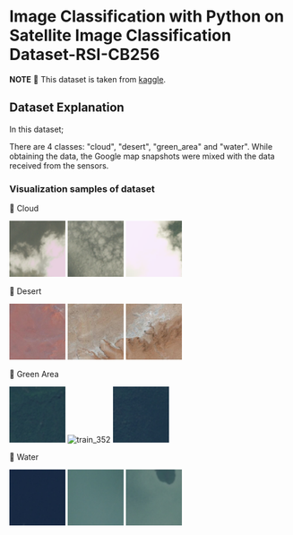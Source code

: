 # Image Classification with Python on Satellite Image Classification Dataset-RSI-CB256

**NOTE** 📝 This dataset is taken from [kaggle](https://www.kaggle.com/datasets/mahmoudreda55/satellite-image-classification?resource=download).


## Dataset Explanation

In this dataset; 

There are 4 classes: "cloud", "desert", "green_area" and "water". While obtaining the data, the Google map snapshots were mixed with the data received from the sensors.

### Visualization samples of dataset

🔵 Cloud

<img src="/images/cloudy/train_12.jpg" alt="train_352" style="height: 100px; width:100px;"/>

<img src="/images/cloudy/train_26.jpg" alt="train_352" style="height: 100px; width:100px;"/>

<img src="/images/cloudy/train_352.jpg" alt="train_352" style="height: 100px; width:100px;"/>


🔵 Desert

<img src="/images/desert/desert(1).jpg" alt="train_352" style="height: 100px; width:100px;"/>

<img src="/images/desert/desert(2).jpg" alt="train_352" style="height: 100px; width:100px;"/>

<img src="/images/desert/desert(4).jpg" alt="train_352" style="height: 100px; width:100px;"/>

🔵 Green Area

<img src="/images/green_area/Forest_2.jpg" alt="train_352" style="height: 100px; width:100px;"/>

<img src="/images/green_area/Forest_5.jpg" alt="train_352" style="height: 100px; width:100px;"/>

<img src="/images/green_area/Forest_55.jpg" alt="train_352" style="height: 100px; width:100px;"/>

🔵 Water

<img src="/images/water/SeaLake_1.jpg" alt="train_352" style="height: 100px; width:100px;"/>

<img src="/images/water/SeaLake_2.jpg" alt="train_352" style="height: 100px; width:100px;"/>

<img src="/images/water/SeaLake_37.jpg" alt="train_352" style="height: 100px; width:100px;"/>
